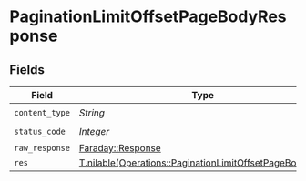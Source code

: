 # PaginationLimitOffsetPageBodyResponse


## Fields

| Field                                                                                                                  | Type                                                                                                                   | Required                                                                                                               | Description                                                                                                            |
| ---------------------------------------------------------------------------------------------------------------------- | ---------------------------------------------------------------------------------------------------------------------- | ---------------------------------------------------------------------------------------------------------------------- | ---------------------------------------------------------------------------------------------------------------------- |
| `content_type`                                                                                                         | *String*                                                                                                               | :heavy_check_mark:                                                                                                     | N/A                                                                                                                    |
| `status_code`                                                                                                          | *Integer*                                                                                                              | :heavy_check_mark:                                                                                                     | N/A                                                                                                                    |
| `raw_response`                                                                                                         | [Faraday::Response](https://www.rubydoc.info/gems/faraday/Faraday/Response)                                            | :heavy_minus_sign:                                                                                                     | N/A                                                                                                                    |
| `res`                                                                                                                  | [T.nilable(Operations::PaginationLimitOffsetPageBodyRes)](../../models/operations/paginationlimitoffsetpagebodyres.md) | :heavy_minus_sign:                                                                                                     | OK                                                                                                                     |